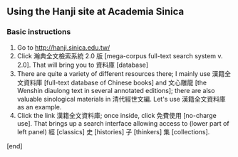 ## Using the Hanji site at Academia Sinica

### Basic instructions

 1. Go to http://hanji.sinica.edu.tw/
 1. Click 瀚典全文檢索系統 2.0 版 [mega-corpus full-text search system v. 2.0]. That will bring you to 資料庫 [database]
 1. There are quite a variety of different resources there; I mainly use 漢籍全文資料庫 [full-text database of Chinese books] and 文心雕龍 [the Wenshin diaulong text in several annotated editions]; there are also valuable sinological materials in 清代經世文編. Let's use 漢籍全文資料庫 as an example.
 1. Click the link 漢籍全文資料庫; once inside, click 免費使用 [no-charge use]. That brings up a search interface allowing access to (lower part of left panel) 經 [classics] 史 [histories] 子 [thinkers] 集 [collections]. 
 
[end]

